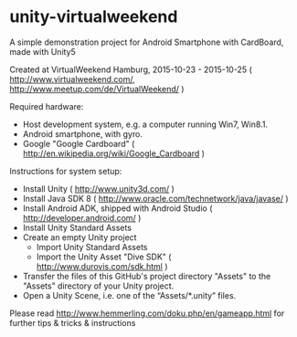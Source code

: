 # unity-virtualweekend
A simple demonstration project for Android Smartphone with CardBoard, made with Unity5

Created at VirtualWeekend Hamburg, 2015-10-23 - 2015-10-25 ( http://www.virtualweekend.com/, http://www.meetup.com/de/VirtualWeekend/ )

Required hardware:
- Host development system, e.g. a computer running Win7, Win8.1.
- Android smartphone, with gyro.
- Google "Google Cardboard" ( http://en.wikipedia.org/wiki/Google_Cardboard )

Instructions for system setup:
- Install Unity ( http://www.unity3d.com/ )
- Install Java SDK 8  ( http://www.oracle.com/technetwork/java/javase/ )
- Install Android ADK, shipped with Android Studio ( http://developer.android.com/ )
- Install Unity Standard Assets
- Create an empty Unity project
  - Import Unity Standard Assets
  - Import the Unity Asset "Dive SDK" ( http://www.durovis.com/sdk.html )
- Transfer the files of this GitHub's project directory "Assets" to the "Assets" directory of your Unity project.
- Open a Unity Scene, i.e. one of the “Assets/*.unity” files.

Please read 
http://www.hemmerling.com/doku.php/en/gameapp.html
for further tips & tricks & instructions 

